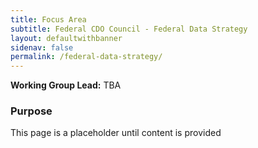 ```yaml
---
title: Focus Area
subtitle: Federal CDO Council - Federal Data Strategy
layout: defaultwithbanner
sidenav: false
permalink: /federal-data-strategy/
---
```

**Working Group Lead:** TBA
<br>

### Purpose
This page is a placeholder until content is provided

